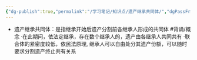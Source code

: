 ```yaml
---
{"dg-publish":true,"permalink":"/学习笔记/知识点/遗产继承共同体/","dgPassFrontmatter":true,"noteIcon":""}
---
```


- 遗产继承共同体：是指继承开始后遗产分割前各继承人形成的共同体 #背诵/概念 
·在此期问，依法定继承，存在数个继承人的，遗产由各继承人共同共有
·联合体的紧密度较低，依民法原理, 继承人可以自由处分其遗产份额，可以随时要求分割遗产终止共有关系